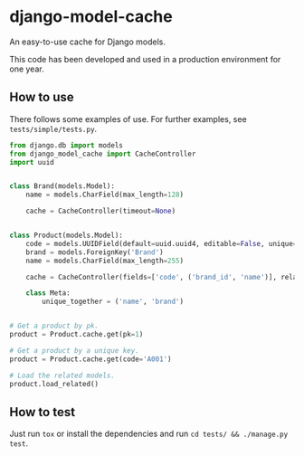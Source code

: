 # django-model-cache

An easy-to-use cache for Django models.

This code has been developed and used in a production environment for one year.

## How to use
There follows some examples of use. For further examples, see `tests/simple/tests.py`.

```python
from django.db import models
from django_model_cache import CacheController
import uuid


class Brand(models.Model):
    name = models.CharField(max_length=128)

    cache = CacheController(timeout=None)


class Product(models.Model):
    code = models.UUIDField(default=uuid.uuid4, editable=False, unique=True)
    brand = models.ForeignKey('Brand')
    name = models.CharField(max_length=255)

    cache = CacheController(fields=['code', ('brand_id', 'name')], related_fields=['brand'], timeout=None)

    class Meta:
        unique_together = ('name', 'brand')


# Get a product by pk.
product = Product.cache.get(pk=1)

# Get a product by a unique key.
product = Product.cache.get(code='A001')

# Load the related models.
product.load_related()
```

## How to test

Just run `tox` or install the dependencies and run `cd tests/ && ./manage.py test`.
